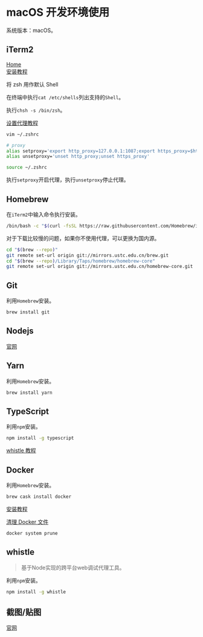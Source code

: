 # macOS 开发环境使用

系统版本：macOS。

## iTerm2

[Home](https://www.iterm2.com/index.html) \
[安装教程](https://www.jianshu.com/p/ba08713c2b19)

将 zsh 用作默认 Shell

在终端中执行`cat /etc/shells`列出支持的`Shell`。

执行`chsh -s /bin/zsh`。

[设置代理教程](https://my.oschina.net/Jerrymingzj/blog/805769)

```bash
vim ~/.zshrc

# proxy
alias setproxy='export http_proxy=127.0.0.1:1087;export https_proxy=$http_proxy'
alias unsetproxy='unset http_proxy;unset https_proxy'

source ~/.zshrc
```

执行`setproxy`开启代理，执行`unsetproxy`停止代理。

## Homebrew

在`iTerm2`中输入命令执行安装。

```bash
/bin/bash -c "$(curl -fsSL https://raw.githubusercontent.com/Homebrew/install/master/install.sh)"
```

对于下载比较慢的问题，如果你不使用代理，可以更换为国内源。

```bash
cd "$(brew --repo)"
git remote set-url origin git://mirrors.ustc.edu.cn/brew.git
cd "$(brew --repo)/Library/Taps/homebrew/homebrew-core"
git remote set-url origin git://mirrors.ustc.edu.cn/homebrew-core.git
```

## Git

利用`Homebrew`安装。

```bash
brew install git
```

## Nodejs

[官网](https://nodejs.org/)

## Yarn

利用`Homebrew`安装。

```bash
brew install yarn
```

## TypeScript

利用`npm`安装。

```bash
npm install -g typescript
```

[whistle 教程](https://wproxy.org/whistle/)

## Docker

利用`Homebrew`安装。

```bash
brew cask install docker
```

[安装教程](https://yeasy.gitbook.io/docker_practice/install/mac)

[清理 Docker 文件](https://www.cnblogs.com/yogoup/p/12143103.html)

```bash
docker system prune
```

## whistle

> 基于Node实现的跨平台web调试代理工具。

利用`npm`安装。

```bash
npm install -g whistle
```

## 截图/贴图

[官网](https://zh.snipaste.com)
